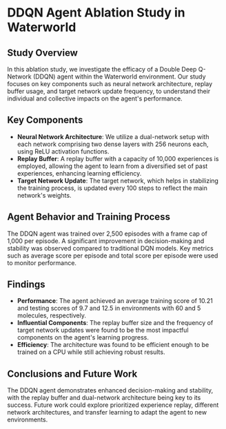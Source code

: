 # DDQN Agent Ablation Study in Waterworld

## Study Overview
In this ablation study, we investigate the efficacy of a Double Deep Q-Network (DDQN) agent within the Waterworld environment. Our study focuses on key components such as neural network architecture, replay buffer usage, and target network update frequency, to understand their individual and collective impacts on the agent's performance.

## Key Components
- **Neural Network Architecture**: We utilize a dual-network setup with each network comprising two dense layers with 256 neurons each, using ReLU activation functions.
- **Replay Buffer**: A replay buffer with a capacity of 10,000 experiences is employed, allowing the agent to learn from a diversified set of past experiences, enhancing learning efficiency.
- **Target Network Update**: The target network, which helps in stabilizing the training process, is updated every 100 steps to reflect the main network's weights.

## Agent Behavior and Training Process
The DDQN agent was trained over 2,500 episodes with a frame cap of 1,000 per episode. A significant improvement in decision-making and stability was observed compared to traditional DQN models. Key metrics such as average score per episode and total score per episode were used to monitor performance.

## Findings
- **Performance**: The agent achieved an average training score of 10.21 and testing scores of 9.7 and 12.5 in environments with 60 and 5 molecules, respectively.
- **Influential Components**: The replay buffer size and the frequency of target network updates were found to be the most impactful components on the agent's learning progress.
- **Efficiency**: The architecture was found to be efficient enough to be trained on a CPU while still achieving robust results.

## Conclusions and Future Work
The DDQN agent demonstrates enhanced decision-making and stability, with the replay buffer and dual-network architecture being key to its success. Future work could explore prioritized experience replay, different network architectures, and transfer learning to adapt the agent to new environments.

